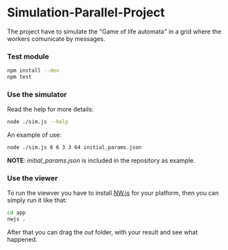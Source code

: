 # Simulation-Parallel-Project

The project have to simulate the "Game of life automata" in a grid where the workers comunicate by messages.

### Test module

```bash
npm install --dev
npm test
```

### Use the simulator

Read the help for more details:
```bash
node ./sim.js --help
```

An example of use:
```bash
node ./sim.js 6 6 3 3 64 initial_params.json
```

**NOTE**: *initial_params.json* is included in the repository as example.

### Use the viewer

To run the viewver you have to install [NW.js](http://nwjs.io/) for your platform, then you can simply run it like that:
```bash
cd app
nwjs .
```

After that you can drag the *out* folder, with your result and see what happened.